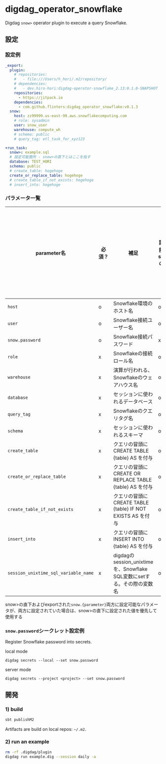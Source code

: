 # digdag_operator_snowflake

Digdag `snow>` operator plugin to execute a query Snowflake.

## 設定

### 設定例

```yaml
_export:
  plugin:
    # repositories:
    #   - file:///Users/h_hori/.m2/repository/
    # dependencies:
    #   - dev.hiro-hori:digdag-operator-snowflake_2.13:0.1.0-SNAPSHOT
    repositories:
      - https://jitpack.io
    dependencies:
      - com.github.flinters:digdag_operator_snowflake:v0.1.3
  snow:
    host: zz99999.us-east-99.aws.snowflakecomputing.com
    # role: sysadmin
    user: snow_user
    warehouse: compute_wh
    # schema: public
    # query_tag: etl_task_for_xyz123

+run_task:
  snow>: example.sql
  # 設定可能箇所 - snow>の直下とはここを指す
  database: TEST_HORI
  schema: public
  # create_table: hogehoge
  create_or_replace_table: hogehoge
  # create_table_if_not_exists: hogehoge
  # insert_into: hogehoge
```

### パラメータ一覧
parameter名|必須？|補足|設定可能箇所<br>snow>の直下|設定可能箇所<br>exportされた`snow.{parameter}`|設定可能箇所<br>シークレット
---|---|---|---|---|---
`host`|o|Snowflake環境のホスト名|o|o|x
`user`|o|Snowflake接続ユーザー名|o|o|x
`snow.password`|o|Snowflake接続パスワード|x|x|o
`role`|x|Snowflakeの接続ロール名|o|o|x
`warehouse`|x|演算が行われる、Snowflakeのウェアハウス名|o|o|x
`database`|x|セッションに使われるデータベース|o|o|x
`query_tag`|x|Snowflakeのクエリタグ名|o|o|x
`schema`|x|セッションに使われるスキーマ|o|o|x
`create_table`|x|クエリの冒頭にCREATE TABLE {table} AS を付与|o|x|x
`create_or_replace_table`|x|クエリの冒頭にCREATE OR REPLACE TABLE {table} AS を付与|o|x|x
`create_table_if_not_exists`|x|クエリの冒頭にCREATE TABLE {table} IF NOT EXISTS AS を付与|o|x|x
`insert_into`|x|クエリの冒頭にINSERT INTO {table} AS を付与|o|x|x
`session_unixtime_sql_variable_name`|x|digdagのsession_unixtimeを、Snowflake SQL変数にsetする。その際の変数名|o|o|x

snow>の直下およびexportされた`snow.{parameter}`両方に設定可能なパラメータが、両方に設定されていた場合は、snow>の直下に設定された値を優先して使用する

### `snow.password`シークレット設定例

Register Snowflake password into secrets.

local mode
```
digdag secrets --local --set snow.password
```

server mode
```
digdag secrets --project <project> --set snow.password
```

## 開発

### 1) build

```sh
sbt publishM2
```

Artifacts are build on local repos: `~/.m2`.

### 2) run an example

```sh
rm -rf .digdag/plugin 
digdag run example.dig --session daily -a
```

